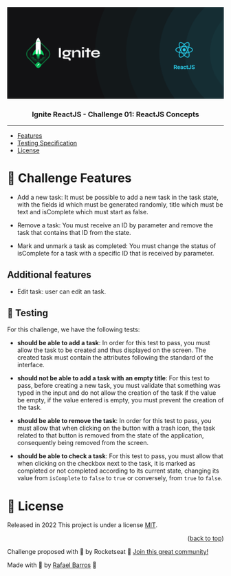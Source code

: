 <div align="center">
    <img src="./public/images/ignite.png" alt="Ignite" width="1000">
</div>

<h3 align="center"> 
   Ignite ReactJS - Challenge 01: ReactJS Concepts
</h3>

---

- [Features](#rocket-features)
- [Testing Specification](#syringe-TestingSpecification)
- [License](#closed_book-license)

# :rocket: Challenge Features

- Add a new task: It must be possible to add a new task in the task state, with the fields id which must be generated randomly, title which must be text and isComplete which must start as false.

- Remove a task: You must receive an ID by parameter and remove the task that contains that ID from the state.

- Mark and unmark a task as completed: You must change the status of isComplete for a task with a specific ID that is received by parameter.

## Additional features

- Edit task: user can edit an task.

## :syringe: Testing

For this challenge, we have the following tests:

- **should be able to add a task**: In order for this test to pass, you must allow the task to be created and thus displayed on the screen. The created task must contain the attributes following the standard of the interface.

- **should not be able to add a task with an empty title**: For this test to pass, before creating a new task, you must validate that something was typed in the input and do not allow the creation of the task if the value be empty, if the value entered is empty, you must prevent the creation of the task.

- **should be able to remove the task**: In order for this test to pass, you must allow that when clicking on the button with a trash icon, the task related to that button is removed from the state of the application, consequently being removed from the screen.

- **should be able to check a task**: For this test to pass, you must allow that when clicking on the checkbox next to the task, it is marked as completed or not completed according to its current state, changing its value from `isComplete` to `false` to `true` or conversely, from `true` to `false`.


<!-- LICENSE -->

# :closed_book: License

Released in 2022
This project is under a license [MIT](./LICENSE).

<p align="right">(<a href="#top">back to top</a>)</p>

Challenge proposed with 💜 by Rocketseat 👋 [Join this great community!](https://discordapp.com/invite/gCRAFhc)

Made with 💜 by [Rafael Barros](https://github.com/Rafaelb4rros) 🚀
